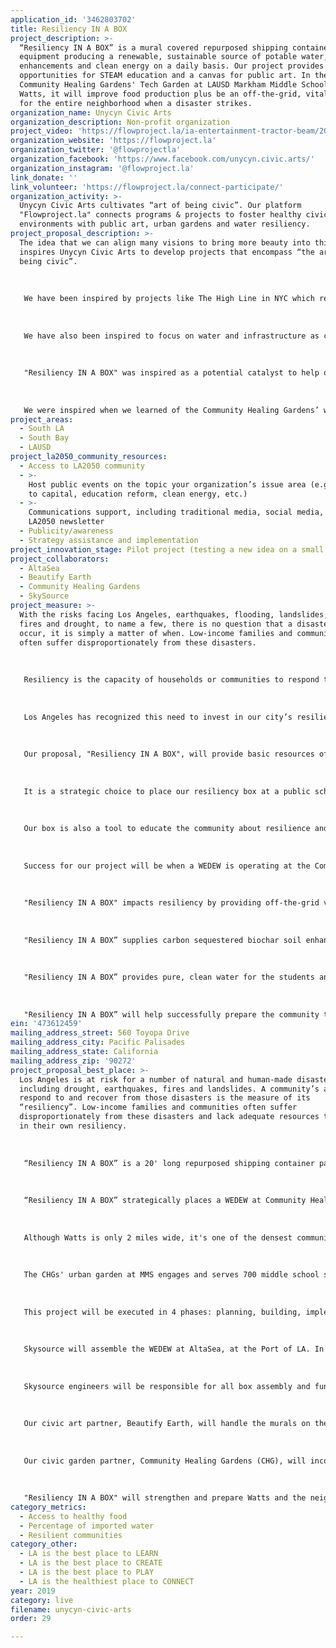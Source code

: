 ```yaml
---
application_id: '3462803702'
title: Resiliency IN A BOX
project_description: >-
  “Resiliency IN A BOX” is a mural covered repurposed shipping container housing
  equipment producing a renewable, sustainable source of potable water, soil
  enhancements and clean energy on a daily basis. Our project provides
  opportunities for STEAM education and a canvas for public art. In the
  Community Healing Gardens' Tech Garden at LAUSD Markham Middle School in
  Watts, it will improve food production plus be an off-the-grid, vital resource
  for the entire neighborhood when a disaster strikes.
organization_name: Unycyn Civic Arts
organization_description: Non-profit organization
project_video: 'https://flowproject.la/ia-entertainment-tractor-beam/2019/03/flowprojectla.mp4'
organization_website: 'https://flowproject.la'
organization_twitter: '@flowprojectla'
organization_facebook: 'https://www.facebook.com/unycyn.civic.arts/'
organization_instagram: '@flowproject.la'
link_donate: ''
link_volunteer: 'https://flowproject.la/connect-participate/'
organization_activity: >-
  Unycyn Civic Arts cultivates “art of being civic”. Our platform
  "Flowproject.la" connects programs & projects to foster healthy civic
  environments with public art, urban gardens and water resiliency.
project_proposal_description: >-
  The idea that we can align many visions to bring more beauty into this world
  inspires Unycyn Civic Arts to develop projects that encompass “the art of
  being civic”.
   
   
   
   We have been inspired by projects like The High Line in NYC which repurposed an abandoned space into a vibrant urban park with community collaboration, public art & urban gardens, and is a great example of how a community revitalization program inspires its community, and beyond.
   
   
   
   We have also been inspired to focus on water and infrastructure as common ground issues, so our founder is on the board of civic scale public private partnerships like RiverLA and AltaSea at the Port of LA. 
   
   
   
   "Resiliency IN A BOX" was inspired as a potential catalyst to help our City develop neighborhood resiliency after studying LA's Resiliency and Sustainability Plans which prioritized creating neighborhood resiliency hubs “that facilitate social and climate resilience along with disaster preparedness and recovery”. 
   
   
   
   We were inspired when we learned of the Community Healing Gardens’ work revitalizing an abandoned garden into a productive urban farm offering STEM Ed as well as a community safe space at LAUSD Edwin Markham Middle School in Watts. We drew on inspiration from the High Line and sought to enhance CHGs' work by including community resources, especially disaster preparedness, and public art. When we heard that students involved in the Community Healing Gardens' program worried about having adequate water for their plants, and rely on sometimes less than pure water from the schools' taps, we were inspired to help support them with “Resiliency IN A BOX”.
project_areas:
  - South LA
  - South Bay
  - LAUSD
project_la2050_community_resources:
  - Access to LA2050 community
  - >-
    Host public events on the topic your organization’s issue area (e.g. access
    to capital, education reform, clean energy, etc.) 
  - >-
    Communications support, including traditional media, social media, and
    LA2050 newsletter
  - Publicity/awareness
  - Strategy assistance and implementation
project_innovation_stage: Pilot project (testing a new idea on a small scale to prove feasibility)
project_collaborators:
  - AltaSea
  - Beautify Earth
  - Community Healing Gardens
  - SkySource
project_measure: >-
  With the risks facing Los Angeles, earthquakes, flooding, landslides, forest
  fires and drought, to name a few, there is no question that a disaster will
  occur, it is simply a matter of when. Low-income families and communities
  often suffer disproportionately from these disasters.
   
   
   
   Resiliency is the capacity of households or communities to respond to and recover from adverse situations, including natural and human-caused disasters. Many communities, including those in South Los Angeles, lack adequate resources to invest in their resiliency.
   
   
   
   Los Angeles has recognized this need to invest in our city’s resiliency, and the needs of the disparate communities around LA, in its Resiliency and Sustainability Plans. One of the goals prioritized is to create neighborhood resilience hubs “that facilitate social and climate resilience along with disaster preparedness and recovery”.
   
   
   
   Our proposal, "Resiliency IN A BOX", will provide basic resources of water and energy to Watts and the neighboring communities in the aftermath of a disaster. The WEDEW technology can produce 300+ gallons of water a day, which can be stored for future use. The machine runs off-grid, using biomass, so it can continue functioning even if the city loses power. In addition to powering the water element of the machine, the WEDEW produces an additional 25kWh of energy that can be used. This technology is already being used by the State of California to support areas in Malibu still recovering from recent fire devastation.
   
   
   
   It is a strategic choice to place our resiliency box at a public school, frequently designated as a place to gather in an emergency. The urban garden at Markham Middle School is within one block of a high school and elementary school, with a total of 7 schools within a 1 mile diameter. Watts is only 2 miles wide though is one of the densest communities in our city. With so many people in such close proximity, this site is well positioned to serve as a resiliency hub for the neighborhood during times of disaster. 
   
   
   
   Our box is also a tool to educate the community about resilience and disaster preparedness. During the assembly process at their facility, AltaSea will host an educational open house for the community. Community Healing Gardens will develop additional STEM education programs and activities around the WEDEW for Markham Middle School students.
   
   
   
   Success for our project will be when a WEDEW is operating at the Community Healing Garden and providing community resiliency within a year.
   
   
   
   "Resiliency IN A BOX" impacts resiliency by providing off-the-grid vital resources with sustainable, abundant supplies of potable water and renewable energy. While assembling the box, the educational component of this project will be measured by event attendance. We’re expecting 400+event attendees.
   
   
   
   "Resiliency IN A BOX” supplies carbon sequestered biochar soil enhancement and water for urban gardens as well as opportunities for STEM education about access to healthy food. Enhancing the work of Community Healing Gardens will see success measured by more plants grown in the garden from the addition of the biochar, as well as additional STEM education activities for the 700 students served though their educational programming
   
   
   
   "Resiliency IN A BOX” provides pure, clean water for the students and their families offering a constant, renewable supply of potable water and renewable energy to the neighborhood both on a daily basis as well as in times of emergency. Atmospheric water generation (AWG) is a sustainable way to increase access to local water. 
   
   
   
   "Resiliency IN A BOX” will help successfully prepare the community to survive and thrive through disaster relief and resiliency education by providing a dense and underserved neighborhood with a resiliency machine that can supply 300+ gallons of water per day and 25kWh of clean renewable energy off the grid.
ein: '473612459'
mailing_address_street: 560 Toyopa Drive
mailing_address_city: Pacific Palisades
mailing_address_state: California
mailing_address_zip: '90272'
project_proposal_best_place: >-
  Los Angeles is at risk for a number of natural and human-made disasters,
  including drought, earthquakes, fires and landslides. A community’s ability to
  respond to and recover from those disasters is the measure of its
  “resiliency”. Low-income families and communities often suffer
  disproportionately from these disasters and lack adequate resources to invest
  in their own resiliency.
   
   
   
   “Resiliency IN A BOX” is a 20' long repurposed shipping container painted with water themed murals. This box will provide vital resources of water and energy to the Watts community on a daily basis, and in times of disaster. Called a “WEDEW” (Wood To Energy Deployable Emergency Water, which recently won the Water Abundance XPRIZE), this machine dehydrates biomass (wood chips, green waste, etc.) to produce 25kWh of clean, renewable energy, 300+ gallons of water a day, biochar (a soil amendment), and it absorbs CO2 from the atmosphere so it's carbon negative.
   
    
   
   “Resiliency IN A BOX” strategically places a WEDEW at Community Healing Gardens' (CHG) urban garden at LAUSD Markham Middle School in Watts. Within 1 mile of the gardens, there are 7 other schools and 3 housing projects, making it a strategic gathering space in an emergency. 
   
   
   
   Although Watts is only 2 miles wide, it's one of the densest communities in LA with an average of 17,346 people per square mile. In addition to the 36,815 residents of Watts, the surrounding neighborhoods of Green Meadows, Florence-Firestone, and Willowbrook add up to almost 200,000 people living near the site. Our location is well positioned to serve as a resiliency hub for these communities during a disaster.
   
   
   
   The CHGs' urban garden at MMS engages and serves 700 middle school students with STEM Ed. “Resiliency IN A BOX” would directly benefit these students, their families, and the community by the WEDEW providing access to a pure, renewable source of water for them and the gardens. Additionally, the plants in the gardens will be enhanced by the biochar to produce more food and healthier soil. 
   
    
   
   This project will be executed in 4 phases: planning, building, implementing and growing. 
   
   
   
   Skysource will assemble the WEDEW at AltaSea, at the Port of LA. In addition to providing warehouse space, AltaSea will facilitate an in-kind contribution of a repurposed shipping container and support community engagement efforts. 
   
   
   
   Skysource engineers will be responsible for all box assembly and functionality. 
   
    
   
   Our civic art partner, Beautify Earth, will handle the murals on the sides of the shipping container, also providing opportunities for community engagement and education.
   
    
   
   Our civic garden partner, Community Healing Gardens (CHG), will incorporate the WEDEW into their existing urban farming STEM education program focusing on renewable energy, water resiliency, and disaster preparedness and will be responsible for its maintenance.
   
   
   
   "Resiliency IN A BOX" will strengthen and prepare Watts and the neighboring communities for the challenges ahead.
category_metrics:
  - Access to healthy food
  - Percentage of imported water
  - Resilient communities
category_other:
  - LA is the best place to LEARN
  - LA is the best place to CREATE
  - LA is the best place to PLAY
  - LA is the healthiest place to CONNECT
year: 2019
category: live
filename: unycyn-civic-arts
order: 29

---
```

